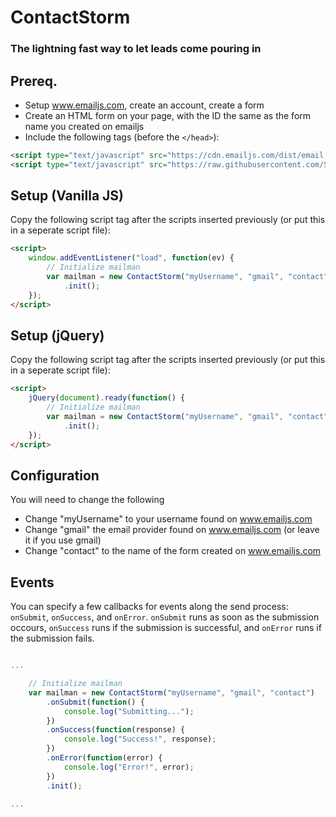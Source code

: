 # ContactStorm
### The lightning fast way to let leads come pouring in

## Prereq.

- Setup www.emailjs.com, create an account, create a form
- Create an HTML form on your page, with the ID the same as the form name you created on emailjs
- Include the following tags (before the `</head>`):

```html
<script type="text/javascript" src="https://cdn.emailjs.com/dist/email.min.js"></script>
<script type="text/javascript" src="https://raw.githubusercontent.com/StatelessSoftware/ContactStorm/master/ContactStorm.js"></script>
```

## Setup (Vanilla JS)

Copy the following script tag after the scripts inserted previously (or put this in a seperate script file):

```html
<script>
    window.addEventListener("load", function(ev) {
        // Initialize mailman
        var mailman = new ContactStorm("myUsername", "gmail", "contact")
            .init();
    });
</script>
```

## Setup (jQuery)

Copy the following script tag after the scripts inserted previously (or put this in a seperate script file):

```html
<script>
    jQuery(document).ready(function() {
        // Initialize mailman
        var mailman = new ContactStorm("myUsername", "gmail", "contact")
            .init();
    });
</script>
```

## Configuration

You will need to change the following

- Change "myUsername" to your username found on www.emailjs.com
- Change "gmail" the email provider found on www.emailjs.com (or leave it if you use gmail)
- Change "contact" to the name of the form created on www.emailjs.com

## Events

You can specify a few callbacks for events along the send process: `onSubmit`, `onSuccess`, and `onError`.  `onSubmit` runs as soon as the submission occours, `onSuccess` runs if the submission is successful, and `onError` runs if the submission fails.

```js

...

    // Initialize mailman
    var mailman = new ContactStorm("myUsername", "gmail", "contact")
        .onSubmit(function() {
            console.log("Submitting...");
        })
        .onSuccess(function(response) {
            console.log("Success!", response);
        })
        .onError(function(error) {
            console.log("Error!", error);
        })
        .init();

...

```
